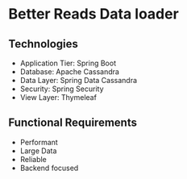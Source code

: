 # Better Reads Data loader


## Technologies
- Application Tier: Spring Boot
- Database: Apache Cassandra
- Data Layer: Spring Data Cassandra
- Security: Spring Security
- View Layer: Thymeleaf

## Functional Requirements
- Performant
- Large Data 
- Reliable 
- Backend focused

